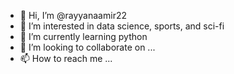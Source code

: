 - 👋 Hi, I’m @rayyanaamir22
- 👀 I’m interested in data science, sports, and sci-fi
- 🌱 I’m currently learning python
- 💞️ I’m looking to collaborate on ...
- 📫 How to reach me ...

<!---
rayyanaamir22/rayyanaamir22 is a ✨ special ✨ repository because its `README.md` (this file) appears on your GitHub profile.
You can click the Preview link to take a look at your changes.
--->
